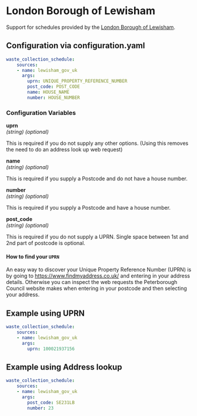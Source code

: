 # London Borough of Lewisham

Support for schedules provided by the [London Borough of Lewisham](https://lewisham.gov.uk/myservices/wasterecycle/your-bins/collection).

## Configuration via configuration.yaml

```yaml
waste_collection_schedule:
    sources:
    - name: lewisham_gov_uk
      args:
        uprn: UNIQUE_PROPERTY_REFERENCE_NUMBER
        post_code: POST_CODE
        name: HOUSE_NAME
        number: HOUSE_NUMBER
```

### Configuration Variables

**uprn**<br>
*(string) (optional)*

This is required if you do not supply any other options. (Using this removes the need to do an address look up web request)

**name**<br>
*(string) (optional)*

This is required if you supply a Postcode and do not have a house number.

**number**<br>
*(string) (optional)*

This is required if you supply a Postcode and have a house number.

**post_code**<br>
*(string) (optional)*

This is required if you do not supply a UPRN. Single space between 1st and 2nd part of postcode is optional.

#### How to find your `UPRN`
An easy way to discover your Unique Property Reference Number (UPRN) is by going to https://www.findmyaddress.co.uk/ and entering in your address details.
Otherwise you can inspect the web requests the Peterborough Council website makes when entering in your postcode and then selecting your address.

## Example using UPRN
```yaml
waste_collection_schedule:
    sources:
    - name: lewisham_gov_uk
      args:
        uprn: 100021937156
```

## Example using Address lookup
```yaml
waste_collection_schedule:
    sources:
    - name: lewisham_gov_uk
      args:
        post_code: SE231LB
        number: 23
```
